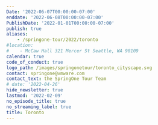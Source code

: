 ```yaml
---
Date: '2022-06-07T00:00:00-07:00'
enddate: '2022-06-08T00:00:00-07:00'
PublishDate: '2022-01-01T00:00:00-07:00'
publish: true
aliases:
    - /springone-tour/2022/toronto
#location:
#    - McCaw Hall 321 Mercer St Seattle, WA 98109
calendar: true
code_of_conduct: true
logo_path: /images/springonetour/toronto_cityscape.svg
contact: springone@vmware.com
contact_text: the SpringOne Tour Team
# date: '2022-04-26'
hide_newsletter: true
lastmod: '2022-02-09'
no_episode_title: true
no_streaming_label: true
title: Toronto
---
```

